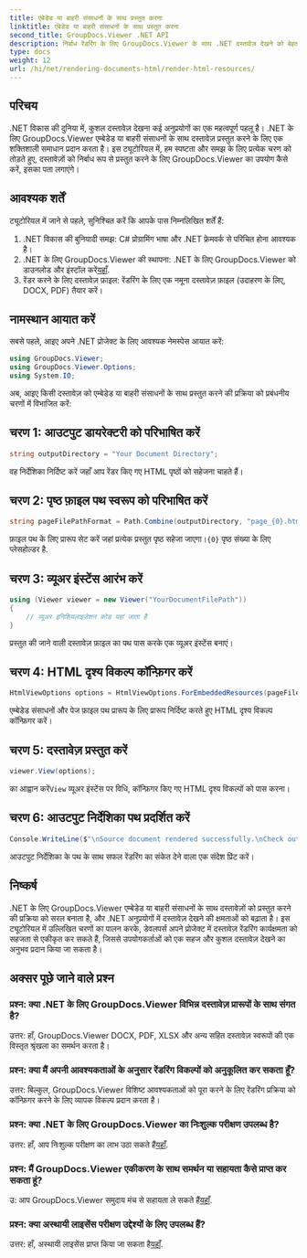 ```yaml
---
title: एंबेडेड या बाहरी संसाधनों के साथ प्रस्तुत करना
linktitle: एंबेडेड या बाहरी संसाधनों के साथ प्रस्तुत करना
second_title: GroupDocs.Viewer .NET API
description: निर्बाध रेंडरिंग के लिए GroupDocs.Viewer के साथ .NET दस्तावेज़ देखने को बेहतर बनाएं। कुशल एकीकरण और बेहतर उपयोगकर्ता अनुभव के लिए हमारे ट्यूटोरियल का अनुसरण करें।
type: docs
weight: 12
url: /hi/net/rendering-documents-html/render-html-resources/
---
```

## परिचय

.NET विकास की दुनिया में, कुशल दस्तावेज़ देखना कई अनुप्रयोगों का एक महत्वपूर्ण पहलू है। .NET के लिए GroupDocs.Viewer एम्बेडेड या बाहरी संसाधनों के साथ दस्तावेज़ प्रस्तुत करने के लिए एक शक्तिशाली समाधान प्रदान करता है। इस ट्यूटोरियल में, हम स्पष्टता और समझ के लिए प्रत्येक चरण को तोड़ते हुए, दस्तावेज़ों को निर्बाध रूप से प्रस्तुत करने के लिए GroupDocs.Viewer का उपयोग कैसे करें, इसका पता लगाएंगे।

## आवश्यक शर्तें

ट्यूटोरियल में जाने से पहले, सुनिश्चित करें कि आपके पास निम्नलिखित शर्तें हैं:

1. .NET विकास की बुनियादी समझ: C# प्रोग्रामिंग भाषा और .NET फ्रेमवर्क से परिचित होना आवश्यक है।
2.  .NET के लिए GroupDocs.Viewer की स्थापना: .NET के लिए GroupDocs.Viewer को डाउनलोड और इंस्टॉल करें[यहाँ](https://releases.groupdocs.com/viewer/net/).
3. रेंडर करने के लिए दस्तावेज़ फ़ाइल: रेंडरिंग के लिए एक नमूना दस्तावेज़ फ़ाइल (उदाहरण के लिए, DOCX, PDF) तैयार करें।

## नामस्थान आयात करें

सबसे पहले, आइए अपने .NET प्रोजेक्ट के लिए आवश्यक नेमस्पेस आयात करें:

```csharp
using GroupDocs.Viewer;
using GroupDocs.Viewer.Options;
using System.IO;
```

अब, आइए किसी दस्तावेज़ को एम्बेडेड या बाहरी संसाधनों के साथ प्रस्तुत करने की प्रक्रिया को प्रबंधनीय चरणों में विभाजित करें:

## चरण 1: आउटपुट डायरेक्टरी को परिभाषित करें

```csharp
string outputDirectory = "Your Document Directory";
```

वह निर्देशिका निर्दिष्ट करें जहाँ आप रेंडर किए गए HTML पृष्ठों को सहेजना चाहते हैं।

## चरण 2: पृष्ठ फ़ाइल पथ स्वरूप को परिभाषित करें

```csharp
string pageFilePathFormat = Path.Combine(outputDirectory, "page_{0}.html");
```

फ़ाइल पथ के लिए प्रारूप सेट करें जहां प्रत्येक प्रस्तुत पृष्ठ सहेजा जाएगा।`{0}` पृष्ठ संख्या के लिए प्लेसहोल्डर है.

## चरण 3: व्यूअर इंस्टेंस आरंभ करें

```csharp
using (Viewer viewer = new Viewer("YourDocumentFilePath"))
{
    // व्यूअर इनिशियलाइज़ेशन कोड यहां जाता है
}
```

प्रस्तुत की जाने वाली दस्तावेज़ फ़ाइल का पथ पास करके एक व्यूअर इंस्टेंस बनाएं।

## चरण 4: HTML दृश्य विकल्प कॉन्फ़िगर करें

```csharp
HtmlViewOptions options = HtmlViewOptions.ForEmbeddedResources(pageFilePathFormat);
```

एम्बेडेड संसाधनों और पेज फ़ाइल पथ प्रारूप के लिए प्रारूप निर्दिष्ट करते हुए HTML दृश्य विकल्प कॉन्फ़िगर करें।

## चरण 5: दस्तावेज़ प्रस्तुत करें

```csharp
viewer.View(options);
```

 का आह्वान करें`View` व्यूअर इंस्टेंस पर विधि, कॉन्फ़िगर किए गए HTML दृश्य विकल्पों को पास करना।

## चरण 6: आउटपुट निर्देशिका पथ प्रदर्शित करें

```csharp
Console.WriteLine($"\nSource document rendered successfully.\nCheck output in: {outputDirectory}");
```

आउटपुट निर्देशिका के पथ के साथ सफल रेंडरिंग का संकेत देने वाला एक संदेश प्रिंट करें।

## निष्कर्ष

.NET के लिए GroupDocs.Viewer एम्बेडेड या बाहरी संसाधनों के साथ दस्तावेज़ों को प्रस्तुत करने की प्रक्रिया को सरल बनाता है, और .NET अनुप्रयोगों में दस्तावेज़ देखने की क्षमताओं को बढ़ाता है। इस ट्यूटोरियल में उल्लिखित चरणों का पालन करके, डेवलपर्स अपने प्रोजेक्ट में दस्तावेज़ रेंडरिंग कार्यक्षमता को सहजता से एकीकृत कर सकते हैं, जिससे उपयोगकर्ताओं को एक सहज और कुशल दस्तावेज़ देखने का अनुभव प्रदान किया जा सकता है।

## अक्सर पूछे जाने वाले प्रश्न

### प्रश्न: क्या .NET के लिए GroupDocs.Viewer विभिन्न दस्तावेज़ प्रारूपों के साथ संगत है?

उत्तर: हाँ, GroupDocs.Viewer DOCX, PDF, XLSX और अन्य सहित दस्तावेज़ स्वरूपों की एक विस्तृत श्रृंखला का समर्थन करता है।

### प्रश्न: क्या मैं अपनी आवश्यकताओं के अनुसार रेंडरिंग विकल्पों को अनुकूलित कर सकता हूँ?

उत्तर: बिल्कुल, GroupDocs.Viewer विशिष्ट आवश्यकताओं को पूरा करने के लिए रेंडरिंग प्रक्रिया को कॉन्फ़िगर करने के लिए व्यापक विकल्प प्रदान करता है।

### प्रश्न: क्या .NET के लिए GroupDocs.Viewer का निःशुल्क परीक्षण उपलब्ध है?

 उत्तर: हाँ, आप निःशुल्क परीक्षण का लाभ उठा सकते हैं[यहाँ](https://releases.groupdocs.com/).

### प्रश्न: मैं GroupDocs.Viewer एकीकरण के साथ समर्थन या सहायता कैसे प्राप्त कर सकता हूं?

 उ: आप GroupDocs.Viewer समुदाय मंच से सहायता ले सकते हैं[यहाँ](https://forum.groupdocs.com/c/viewer/9).

### प्रश्न: क्या अस्थायी लाइसेंस परीक्षण उद्देश्यों के लिए उपलब्ध हैं?

 उत्तर: हाँ, अस्थायी लाइसेंस प्राप्त किया जा सकता है[यहाँ](https://purchase.groupdocs.com/temporary-license/).